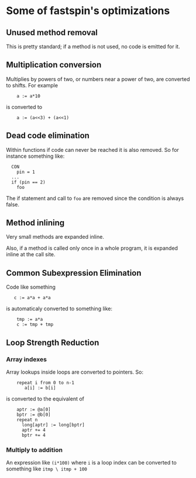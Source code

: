 Some of fastspin's optimizations
================================

Unused method removal
---------------------
This is pretty standard; if a method is not used, no code is emitted for it.

Multiplication conversion
-------------------------
Multiplies by powers of two, or numbers near a power of two, are converted to shifts. For example
```
    a := a*10
```
is converted to
```
    a := (a<<3) + (a<<1)
```

Dead code elimination
---------------------
Within functions if code can never be reached it is also removed. So for instance something like:
```
  CON
    pin = 1
  ... 
  if (pin == 2)
    foo
```
The if statement and call to `foo` are removed since the condition is always false.

Method inlining
---------------
Very small methods are expanded inline.

Also, if a method is called only once in a whole program, it is expanded inline at the call site.

Common Subexpression Elimination
--------------------------------
Code like something
```
   c := a*a + a*a
```
is automaticaly converted to something like:
```
    tmp := a*a
    c := tmp + tmp
```

Loop Strength Reduction
-----------------------

### Array indexes

Array lookups inside loops are converted to pointers. So:
```
    repeat i from 0 to n-1
       a[i] := b[i]
```
is converted to the equivalent of
```
    aptr := @a[0]
    bptr := @b[0]
    repeat n
      long[aptr] := long[bptr]
      aptr += 4
      bptr += 4
```

### Multiply to addition

An expression like `(i*100)` where `i` is a loop index can be converted to
something like `itmp \ itmp + 100`
